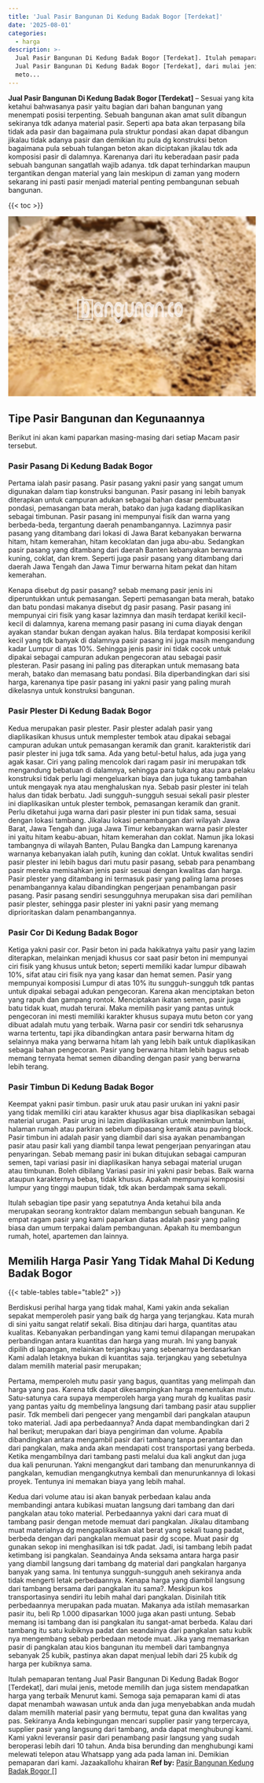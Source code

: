 ```yaml
---
title: 'Jual Pasir Bangunan Di Kedung Badak Bogor [Terdekat]'
date: '2025-08-01'
categories:
  - harga
description: >-
  Jual Pasir Bangunan Di Kedung Badak Bogor [Terdekat]. Itulah pemaparan tentang
  Jual Pasir Bangunan Di Kedung Badak Bogor [Terdekat], dari mulai jenis,
  meto...
---
```


**Jual Pasir Bangunan Di Kedung Badak Bogor \[Terdekat\]** – Sesuai yang kita ketahui bahwasanya pasir yaitu bagian dari bahan bangunan yang menempati posisi terpenting. Sebuah bangunan akan amat sulit dibangun sekiranya tdk adanya material pasir. Seperti apa bata akan terpasang bila tidak ada pasir dan bagaimana pula struktur pondasi akan dapat dibangun jikalau tidak adanya pasir dan demikian itu pula dg konstruksi beton bagaimana pula sebuah tulangan beton akan diciptakan jikalau tdk ada komposisi pasir di dalamnya. Karenanya dari itu keberadaan pasir pada sebuah bangunan sangatlah wajib adanya. tdk dapat terhindarkan maupun tergantikan dengan material yang lain meskipun di zaman yang modern sekarang ini pasti pasir menjadi material penting pembangunan sebuah bangunan.

{{< toc >}}

![Jual Pasir Bangunan Di Kedung Badak Bogor [Terdekat]](/images/jual-pasir-bangunan-41.png)

## Tipe Pasir Bangunan dan Kegunaannya

Berikut ini akan kami paparkan masing-masing dari setiap Macam pasir tersebut.

### Pasir Pasang Di Kedung Badak Bogor

Pertama ialah pasir pasang. Pasir pasang yakni pasir yang sangat umum digunakan dalam tiap konstruksi bangunan. Pasir pasang ini lebih banyak diterapkan untuk campuran adukan sebagai bahan dasar pembuatan pondasi, pemasangan bata merah, batako dan juga kadang diaplikasikan sebagai timbunan. Pasir pasang ini mempunyai fisik dan warna yang berbeda-beda, tergantung daerah penambangannya. Lazimnya pasir pasang yang ditambang dari lokasi di Jawa Barat kebanyakan berwarna hitam, hitam kemerahan, hitam kecoklatan dan juga abu-abu. Sedangkan pasir pasang yang ditambang dari daerah Banten kebanyakan berwarna kuning, coklat, dan krem. Seperti juga pasir pasang yang ditambang dari daerah Jawa Tengah dan Jawa Timur berwarna hitam pekat dan hitam kemerahan.

Kenapa disebut dg pasir pasang? sebab memang pasir jenis ini diperuntukkan untuk pemasangan. Seperti pemasangan bata merah, batako dan batu pondasi makanya disebut dg pasir pasang. Pasir pasang ini mempunyai ciri fisik yang kasar lazimnya dan masih terdapat kerikil kecil-kecil di dalamnya, karena memang pasir pasang ini cuma diayak dengan ayakan standar bukan dengan ayakan halus. Bila terdapat komposisi kerikil kecil yang tdk banyak di dalamnya pasir pasang ini juga masih mengandung kadar Lumpur di atas 10%. Sehingga jenis pasir ini tidak cocok untuk dipakai sebagai campuran adukan pengecoran atau sebagai pasir plesteran. Pasir pasang ini paling pas diterapkan untuk memasang bata merah, batako dan memasang batu pondasi. Bila diperbandingkan dari sisi harga, karenanya tipe pasir pasang ini yakni pasir yang paling murah dikelasnya untuk konstruksi bangunan.

### Pasir Plester Di Kedung Badak Bogor

Kedua merupakan pasir plester. Pasir plester adalah pasir yang diaplikasikan khusus untuk memplester tembok atau dipakai sebagai campuran adukan untuk pemasangan keramik dan granit. karakteristik dari pasir plester ini juga tdk sama. Ada yang betul-betul halus, ada juga yang agak kasar. Ciri yang paling mencolok dari ragam pasir ini merupakan tdk mengandung bebatuan di dalamnya, sehingga para tukang atau para pelaku konstruksi tidak perlu lagi mengeluarkan biaya dan juga tukang tambahan untuk mengayak nya atau menghaluskan nya. Sebab pasir plester ini telah halus dan tidak berbatu. Jadi sungguh-sungguh sesuai sekali pasir plester ini diaplikasikan untuk plester tembok, pemasangan keramik dan granit. Perlu diketahui juga warna dari pasir plester ini pun tidak sama, sesuai dengan lokasi tambang. Jikalau lokasi penambangan dari wilayah Jawa Barat, Jawa Tengah dan juga Jawa Timur kebanyakan warna pasir plester ini yaitu hitam keabu-abuan, hitam kemerahan dan coklat. Namun jika lokasi tambangnya di wilayah Banten, Pulau Bangka dan Lampung karenanya warnanya kebanyakan ialah putih, kuning dan coklat. Untuk kwalitas sendiri pasir plester ini lebih bagus dari mutu pasir pasang, sebab para penambang pasir mereka memisahkan jenis pasir sesuai dengan kwalitas dan harga. Pasir plester yang ditambang ini termasuk pasir yang paling lama proses penambangannya kalau dibandingkan pengerjaan penambangan pasir pasang. Pasir pasang sendiri sesungguhnya merupakan sisa dari pemilihan pasir plester, sehingga pasir plester ini yakni pasir yang memang diprioritaskan dalam penambangannya.

### Pasir Cor Di Kedung Badak Bogor

Ketiga yakni pasir cor. Pasir beton ini pada hakikatnya yaitu pasir yang lazim diterapkan, melainkan menjadi khusus cor saat pasir beton ini mempunyai ciri fisik yang khusus untuk beton; seperti memiliki kadar lumpur dibawah 10%, sifat atau ciri fisik nya yang kasar dan hemat semen. Pasir yang mempunyai komposisi Lumpur di atas 10% itu sungguh-sungguh tdk pantas untuk dipakai sebagai adukan pengecoran. Karena akan menciptakan beton yang rapuh dan gampang rontok. Menciptakan ikatan semen, pasir juga batu tidak kuat, mudah terurai. Maka memilih pasir yang pantas untuk pengecoran ini mesti memiliki karakter khusus supaya mutu beton cor yang dibuat adalah mutu yang terbaik. Warna pasir cor sendiri tdk seharusnya warna tertentu, tapi jika dibandingkan antara pasir berwarna hitam dg selainnya maka yang berwarna hitam lah yang lebih baik untuk diaplikasikan sebagai bahan pengecoran. Pasir yang berwarna hitam lebih bagus sebab memang ternyata hemat semen dibanding dengan pasir yang berwarna lebih terang.

### Pasir Timbun Di Kedung Badak Bogor

Keempat yakni pasir timbun. pasir uruk atau pasir urukan ini yakni pasir yang tidak memiliki ciri atau karakter khusus agar bisa diaplikasikan sebagai material urugan. Pasir urug ini lazim diaplikasikan untuk menimbun lantai, halaman rumah atau parkiran sebelum dipasang keramik atau paving block. Pasir timbun ini adalah pasir yang diambil dari sisa ayakan penambangan pasir atau pasir kali yang diambil tanpa lewat pengerjaan penyaringan atau penyaringan. Sebab memang pasir ini bukan ditujukan sebagai campuran semen, tapi variasi pasir ini diaplikasikan hanya sebagai material urugan atau timbunan. Boleh dibilang Variasi pasir ini yakni pasir bebas. Baik warna ataupun karakternya bebas, tidak khusus. Apakah mempunyai komposisi lumpur yang tinggi maupun tidak, tdk akan berdampak sama sekali.

Itulah sebagian tipe pasir yang sepatutnya Anda ketahui bila anda merupakan seorang kontraktor dalam membangun sebuah bangunan. Ke empat ragam pasir yang kami paparkan diatas adalah pasir yang paling biasa dan umum terpakai dalam pembangunan. Apakah itu membangun rumah, hotel, apartemen dan lainnya.

## Memilih Harga Pasir Yang Tidak Mahal Di Kedung Badak Bogor

{{< table-tables table="table2" >}}

Berdiskusi perihal harga yang tidak mahal, Kami yakin anda sekalian sepakat memperoleh pasir yang baik dg harga yang terjangkau. Kata murah di sini yaitu sangat relatif sekali. Bisa ditinjau dari harga, quantitas atau kualitas. Kebanyakan perbandingan yang kami temui dilapangan merupakan perbandingan antara kuantitas dan harga yang murah. Ini yang banyak dipilih di lapangan, melainkan terjangkau yang sebenarnya berdasarkan Kami adalah letaknya bukan di kuantitas saja. terjangkau yang sebetulnya dalam memilih material pasir merupakan;

Pertama, memperoleh mutu pasir yang bagus, quantitas yang melimpah dan harga yang pas. Karena tdk dapat dikesampingkan harga menentukan mutu. Satu-satunya cara supaya memperoleh harga yang murah dg kualitas pasir yang pantas yaitu dg membelinya langsung dari tambang pasir atau supplier pasir. Tdk membeli dari pengecer yang mengambil dari pangkalan ataupun toko material. Jadi apa perbedaannya? Anda dapat membandingkan dari 2 hal berikut; merupakan dari biaya pengiriman dan volume. Apabila dibandingkan antara mengambil pasir dari tambang tanpa perantara dan dari pangkalan, maka anda akan mendapati cost transportasi yang berbeda. Ketika mengambilnya dari tambang pasti melalui dua kali angkut dan juga dua kali penurunan. Yakni mengangkut dari tambang dan menurunkannya di pangkalan, kemudian mengangkutnya kembali dan menurunkannya di lokasi proyek. Tentunya ini memakan biaya yang lebih mahal.

Kedua dari volume atau isi akan banyak perbedaan kalau anda membandingi antara kubikasi muatan langsung dari tambang dan dari pangkalan atau toko material. Perbedaannya yakni dari cara muat di tambang pasir dengan metode memuat dari pangkalan. Jikalau ditambang muat materialnya dg mengaplikasikan alat berat yang sekali tuang padat, berbeda dengan dari pangkalan memuat pasir dg scope. Muat pasir dg gunakan sekop ini menghasilkan isi tdk padat. Jadi, isi tambang lebih padat ketimbang isi pangkalan. Seandainya Anda seksama antara harga pasir yang diambil langsung dari tambang dg material dari pangkalan harganya banyak yang sama. Ini tentunya sungguh-sungguh aneh sekiranya anda tidak mengerti letak perbedaannya. Kenapa harga yang diambil langsung dari tambang bersama dari pangkalan itu sama?. Meskipun kos transportasinya sendiri itu lebih mahal dari pangkalan. Disinilah titik perbedaannya merupakan pada muatan. Makanya ada istilah memasarkan pasir itu, beli Rp 1.000 dipasarkan 1000 juga akan pasti untung. Sebab memang isi tambang dan isi pangkalan itu sangat-amat berbeda. Kalau dari tambang itu satu kubiknya padat dan seandainya dari pangkalan satu kubik nya mengembang sebab perbedaan metode muat. Jika yang memasarkan pasir di pangkalan atau kios bangunan itu membeli dari tambangnya sebanyak 25 kubik, pastinya akan dapat menjual lebih dari 25 kubik dg harga per kubiknya sama.

Itulah pemaparan tentang Jual Pasir Bangunan Di Kedung Badak Bogor \[Terdekat\], dari mulai jenis, metode memilih dan juga sistem mendapatkan harga yang terbaik Menurut kami. Semoga saja pemaparan kami di atas dapat menambah wawasan untuk anda dan juga menyebabkan anda mudah dalam memilih material pasir yang bermutu, tepat guna dan kwalitas yang pas. Sekiranya Anda kebingungan mencari supplier pasir yang terpercaya, supplier pasir yang langsung dari tambang, anda dapat menghubungi kami. Kami yakni leveransir pasir dari penambang pasir langsung yang sudah beroperasi lebih dari 10 tahun. Anda bisa berunding dan menghubungi kami melewati telepon atau Whatsapp yang ada pada laman ini. Demikian pemaparan dari kami. Jazaakallohu khairan
**Ref by:** [Pasir Bangunan Kedung Badak Bogor []](https://id.wikipedia.org/wiki/Pasir)
